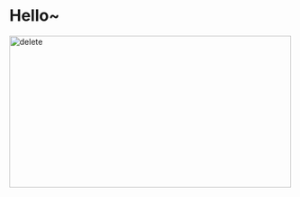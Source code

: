 # Hello~ 
<img src="https://github.com/ishnuadore/ishnuadore/blob/main/delete.gif" alt="delete" width="500" height="270"></img>

